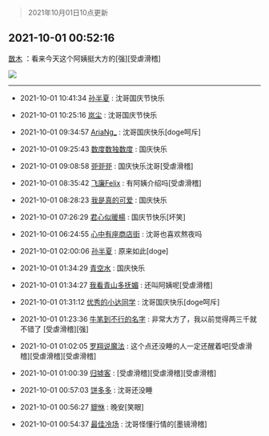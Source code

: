 > 2021年10月01日10点更新
<link rel="stylesheet" href="https://cdn.jsdelivr.net/gh/taotie6/sampleJSON@main/css/photo_show.css">
<meta name="referrer" content="no-referrer" />


 ## 2021-10-01 00:52:16 

 [㪚木](https://www.coolapk.com/feed/30378134?shareKey=NjM2NDI3OTZhNzhjNjE1NWVlYjk~) ：看来今天这个阿姨挺大方的[强][受虐滑稽] 

<div class="album">
<img class="img-item" src="http://image.coolapk.com/feed/2021/0719/22/1081091_af8aad1f_6549_5893@218x218.gif" />
</div>

 ------- 

- 2021-10-01 10:41:34 [孙半夏](uid=1851173) : 沈哥国庆节快乐 

- 2021-10-01 10:25:16 [岚尘](uid=1308250) : 沈哥国庆节快乐 

- 2021-10-01 09:34:57 [AriaNg_](uid=3504887) : 沈哥国庆快乐[doge呵斥] 

- 2021-10-01 09:25:43 [数度数独数度](uid=1649918) : 国庆快乐 

- 2021-10-01 09:08:58 [戼戼戼](uid=4044548) : 国庆快乐沈哥[受虐滑稽] 

- 2021-10-01 08:35:42 [飞廉Felix](uid=900024) : 有阿姨介绍吗[受虐滑稽] 

- 2021-10-01 08:28:23 [我是真的可爱](uid=731138) : 国庆快乐 

- 2021-10-01 07:26:29 [君心似暖楊](uid=3303409) : 国庆节快乐[坏笑] 

- 2021-10-01 06:24:55 [心中有座商店街](uid=1636078) : 沈哥也喜欢熬夜吗 

- 2021-10-01 02:00:06 [孙半夏](uid=1851173) : 原来如此[doge] 

- 2021-10-01 01:34:29 [青空水](uid=2178733) : 国庆快乐 

- 2021-10-01 01:34:27 [我看青山多抚媚](uid=1642003) : 还叫阿姨呢[受虐滑稽] 

- 2021-10-01 01:31:12 [优秀的小达同学](uid=3114536) : 沈哥国庆快乐[doge呵斥] 

- 2021-10-01 01:23:36 [牛笔到不行的名字](uid=2374460) : 非常大方了，我以前觉得两三千就不错了 [受虐滑稽][强] 

- 2021-10-01 01:02:05 [罗翔说魔法](uid=2307872) : 这个点还没睡的人一定还醒着吧[受虐滑稽][受虐滑稽][受虐滑稽] 

- 2021-10-01 01:00:39 [归墟客](uid=3287587) : [受虐滑稽][受虐滑稽][受虐滑稽] 

- 2021-10-01 00:57:03 [饼多多](uid=3767934) : 沈哥还没睡 

- 2021-10-01 00:56:27 [貔恘](uid=1812407) : 晚安[笑眼] 

- 2021-10-01 00:54:37 [最佳冷场](uid=1721756) : 沈哥怪懂行情的[墨镜滑稽] 

